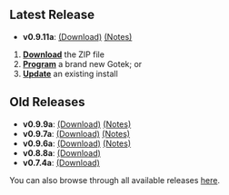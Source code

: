## Latest Release

- **v0.9.11a**: [(Download)][v0.9.11a-zip] [(Notes)][v0.9.11a-notes]

1. [**Download**][v0.9.11a-zip] the ZIP file
2. [**Program**](Firmware-Programming) a brand new Gotek; or
3. [**Update**](Firmware-Update) an existing install

## Old Releases

- **v0.9.9a**: [(Download)][v0.9.9a-zip] [(Notes)][v0.9.9a-notes]
- **v0.9.7a**: [(Download)][v0.9.7a-zip] [(Notes)][v0.9.7a-notes]
- **v0.9.6a**: [(Download)][v0.9.6a-zip] [(Notes)][v0.9.6a-notes]
- **v0.8.8a**: [(Download)][v0.8.8a-zip]
- **v0.7.4a**: [(Download)][v0.7.4a-zip]

You can also browse through all available releases [here][all].

[v0.9.11a-zip]: https://github.com/keirf/FlashFloppy/releases/download/v0.9.11a/flashfloppy_v0.9.11a.zip
[v0.9.11a-notes]: https://github.com/keirf/FlashFloppy/releases/tag/v0.9.11a

[v0.9.9a-zip]: https://github.com/keirf/FlashFloppy/releases/download/v0.9.9a/flashfloppy_v0.9.9a.zip
[v0.9.9a-notes]: https://github.com/keirf/FlashFloppy/releases/tag/v0.9.9a

[v0.9.7a-zip]: https://github.com/keirf/FlashFloppy/releases/download/v0.9.7a/flashfloppy_v0.9.7a.zip
[v0.9.7a-notes]: https://github.com/keirf/FlashFloppy/releases/tag/v0.9.7a

[v0.9.6a-zip]: https://github.com/keirf/FlashFloppy/releases/download/v0.9.6a/flashfloppy_v0.9.6a.zip
[v0.9.6a-notes]: https://github.com/keirf/FlashFloppy/releases/tag/v0.9.6a

[v0.8.8a-zip]: https://github.com/keirf/FlashFloppy/releases/download/v0.8.8a/flashfloppy_v0.8.8a.zip

[v0.7.4a-zip]: https://github.com/keirf/FlashFloppy/releases/download/v0.7.4a/flashfloppy_v0.7.4a.zip

[all]: https://github.com/keirf/FlashFloppy/releases
